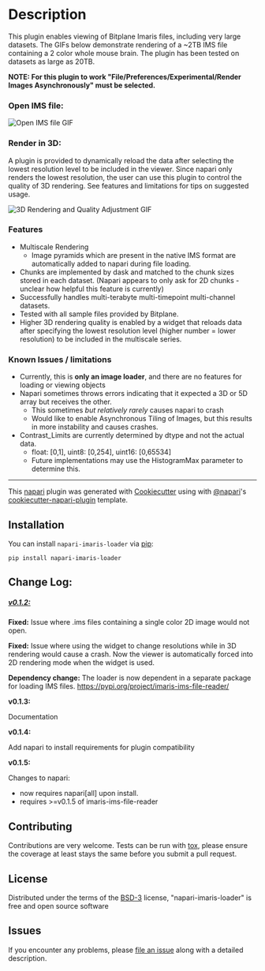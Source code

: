 

# Description

This plugin enables viewing of Bitplane Imaris files, including very large datasets.  The GIFs below demonstrate rendering of a ~2TB IMS file containing a 2 color whole mouse brain.  The plugin has been tested on datasets as large as 20TB.

**NOTE: For this plugin to work "File/Preferences/Experimental/Render Images Asynchronously" must be selected.**

### Open IMS file:

![Open IMS file GIF](https://i.imgur.com/ByHb0wI.gif "Open IMS file")



### Render in 3D:

A plugin is provided to dynamically reload the data after selecting the lowest resolution level to be included in the viewer.  Since napari only renders the lowest resolution, the user can use this plugin to control the quality of 3D rendering.  See features and limitations for tips on suggested usage.

![3D Rendering and Quality Adjustment GIF](https://i.imgur.com/MZNlWtM.gif "3D Rendering and Quality Adjustment")

### Features

* Multiscale Rendering
  * Image pyramids which are present in the native IMS format are automatically added to napari during file loading.
* Chunks are implemented by dask and matched to the chunk sizes stored in each dataset.  (Napari appears to only ask for 2D chunks - unclear how helpful this feature is currently)
* Successfully handles multi-terabyte multi-timepoint multi-channel datasets.
* Tested with all sample files provided by Bitplane.
* Higher 3D rendering quality is enabled by a widget that reloads data after specifying the lowest resolution level (higher number = lower resolution) to be included in the multiscale series.

### Known Issues / limitations

* Currently, this is **only an image loader**, and there are no features for loading or viewing objects
* Napari sometimes throws errors indicating that it expected a 3D or 5D array but receives the other.
  * This sometimes *but relatively rarely* causes napari to crash
  * Would like to enable Asynchronous Tiling of Images, but this results in more instability and causes crashes.
* Contrast_Limits are currently determined by dtype and not the actual data.
  * float: [0,1], uint8: [0,254], uint16: [0,65534]
  * Future implementations may use the HistogramMax parameter to determine this.


----------------------------------

This [napari] plugin was generated with [Cookiecutter] using with [@napari]'s [cookiecutter-napari-plugin] template.

<!--
Don't miss the full getting started guide to set up your new package:
https://github.com/napari/cookiecutter-napari-plugin#getting-started

and review the napari docs for plugin developers:
https://napari.org/docs/plugins/index.html
-->

## Installation

You can install `napari-imaris-loader` via [pip]:

    pip install napari-imaris-loader

## Change Log:

##### <u>v0.1.2:</u>

**Fixed:** Issue where .ims files containing a single color 2D image would not open.

**Fixed:** Issue where using the widget to change resolutions while in 3D rendering would cause a crash.  Now the viewer is automatically forced into 2D rendering mode when the widget is used.

**Dependency change:** The loader is now dependent in a separate package for loading IMS files.  https://pypi.org/project/imaris-ims-file-reader/

**v0.1.3:**

Documentation

**v0.1.4:**

Add napari to install requirements for plugin compatibility

**v0.1.5:**

Changes to napari:

- now requires napari[all] upon install.
- requires >=v0.1.5 of imaris-ims-file-reader

## Contributing

Contributions are very welcome. Tests can be run with [tox], please ensure
the coverage at least stays the same before you submit a pull request.

## License

Distributed under the terms of the [BSD-3] license,
"napari-imaris-loader" is free and open source software

## Issues

If you encounter any problems, please [file an issue] along with a detailed description.

[napari]: https://github.com/napari/napari
[Cookiecutter]: https://github.com/audreyr/cookiecutter
[@napari]: https://github.com/napari
[MIT]: http://opensource.org/licenses/MIT
[BSD-3]: http://opensource.org/licenses/BSD-3-Clause
[GNU GPL v3.0]: http://www.gnu.org/licenses/gpl-3.0.txt
[GNU LGPL v3.0]: http://www.gnu.org/licenses/lgpl-3.0.txt
[Apache Software License 2.0]: http://www.apache.org/licenses/LICENSE-2.0
[Mozilla Public License 2.0]: https://www.mozilla.org/media/MPL/2.0/index.txt
[cookiecutter-napari-plugin]: https://github.com/napari/cookiecutter-napari-plugin

[file an issue]: https://github.com/AlanMWatson/napari-imaris-loader/issues

[napari]: https://github.com/napari/napari
[tox]: https://tox.readthedocs.io/en/latest/
[pip]: https://pypi.org/project/pip/
[PyPI]: https://pypi.org/
